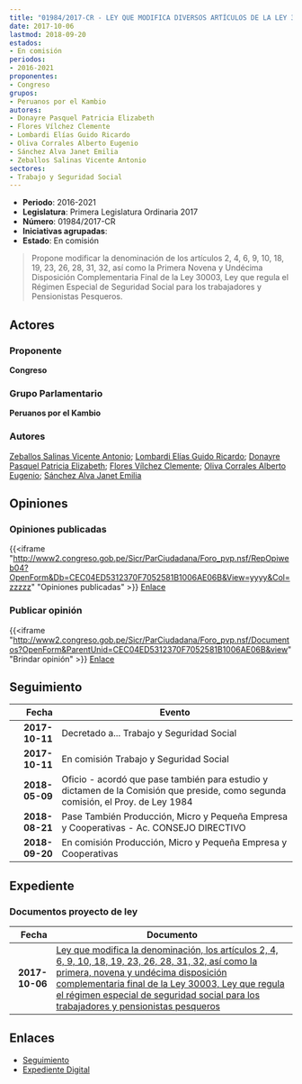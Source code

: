 ```yaml
---
title: "01984/2017-CR - LEY QUE MODIFICA DIVERSOS ARTÍCULOS DE LA LEY 30003, LEY QUE REGULA EL RÉGIMEN ESPECIAL DE SEGURIDAD SOCIAL PARA LOS TRABAJADORES Y PENSIONISTAS PESQUEROS"
date: 2017-10-06
lastmod: 2018-09-20
estados:
- En comisión
periodos:
- 2016-2021
proponentes:
- Congreso
grupos:
- Peruanos por el Kambio
autores:
- Donayre Pasquel Patricia Elizabeth
- Flores Vílchez Clemente
- Lombardi Elías Guido Ricardo
- Oliva Corrales Alberto Eugenio
- Sánchez Alva Janet Emilia
- Zeballos Salinas Vicente Antonio
sectores:
- Trabajo y Seguridad Social
---
```

- **Periodo**: 2016-2021
- **Legislatura**: Primera Legislatura Ordinaria 2017
- **Número**: 01984/2017-CR
- **Iniciativas agrupadas**: 
- **Estado**: En comisión

> Propone modificar la denominación de los artículos 2, 4, 6, 9, 10, 18, 19, 23, 26, 28, 31, 32, así como la Primera Novena y Undécima Disposición Complementaria Final de la Ley 30003, Ley que regula el Régimen Especial de Seguridad Social para los trabajadores y Pensionistas Pesqueros.


## Actores

### Proponente

**Congreso**

### Grupo Parlamentario

**Peruanos por el Kambio**

### Autores

[Zeballos Salinas Vicente Antonio](mailto:mailto:vzeballos@congreso.gob.pe); [Lombardi Elías Guido Ricardo](mailto:mailto:glombardi@congreso.gob.pe); [Donayre Pasquel Patricia Elizabeth](mailto:mailto:pdonayre@congreso.gob.pe); [Flores Vílchez Clemente](mailto:mailto:cflores@congreso.gob.pe); [Oliva Corrales Alberto Eugenio](mailto:mailto:aoliva@congreso.gob.pe); [Sánchez Alva Janet Emilia](mailto:mailto:jsancheza@congreso.gob.pe)

## Opiniones

### Opiniones publicadas

{{<iframe "http://www2.congreso.gob.pe/Sicr/ParCiudadana/Foro_pvp.nsf/RepOpiweb04?OpenForm&Db=CEC04ED5312370F7052581B1006AE06B&View=yyyy&Col=zzzzz" "Opiniones publicadas" >}}
[Enlace](http://www2.congreso.gob.pe/Sicr/ParCiudadana/Foro_pvp.nsf/RepOpiweb04?OpenForm&Db=CEC04ED5312370F7052581B1006AE06B&View=yyyy&Col=zzzzz)

### Publicar opinión

{{<iframe "http://www2.congreso.gob.pe/Sicr/ParCiudadana/Foro_pvp.nsf/Documentos?OpenForm&ParentUnid=CEC04ED5312370F7052581B1006AE06B&view" "Brindar opinión" >}}
[Enlace](http://www2.congreso.gob.pe/Sicr/ParCiudadana/Foro_pvp.nsf/Documentos?OpenForm&ParentUnid=CEC04ED5312370F7052581B1006AE06B&view)


## Seguimiento

| Fecha | Evento |
|------:|--------|
| **2017-10-11** | Decretado a... Trabajo y Seguridad Social |
| **2017-10-11** | En comisión Trabajo y Seguridad Social |
| **2018-05-09** | Oficio - acordó que pase también para estudio y dictamen de la Comisión que preside, como segunda comisión, el Proy. de Ley 1984 |
| **2018-08-21** | Pase También Producción, Micro y Pequeña Empresa y Cooperativas - Ac. CONSEJO DIRECTIVO |
| **2018-09-20** | En comisión Producción, Micro y Pequeña Empresa y Cooperativas |

## Expediente

### Documentos proyecto de ley

| Fecha | Documento |
|------:|-----------|
| **2017-10-06** | [Ley que modifica la denominación, los artículos 2, 4, 6, 9, 10, 18, 19, 23, 26, 28, 31, 32, así como la primera, novena y undécima disposición complementaria final de la Ley 30003, Ley que regula el régimen especial de seguridad social para los trabajadores y pensionistas pesqueros](http://www.leyes.congreso.gob.pe/Documentos/2016_2021/Proyectos_de_Ley_y_de_Resoluciones_Legislativas/PL0198420171006.pdf) |

## Enlaces

- [Seguimiento](http://www2.congreso.gob.pe/Sicr/TraDocEstProc/CLProLey2016.nsf/f7fff46988ca05b1052578e100829cc7/c634915f05c290b3052581b1007827c5?OpenDocument)
- [Expediente Digital](http://www2.congreso.gob.pe/Sicr/TraDocEstProc/Expvirt_2011.nsf/visbusqptramdoc1621/01984?opendocument)

